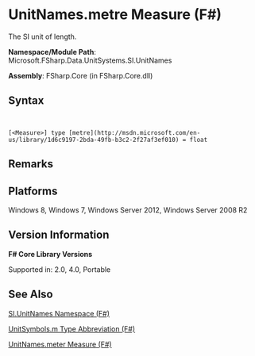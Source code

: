 # UnitNames.metre Measure (F#)

The SI unit of length.

**Namespace/Module Path**: Microsoft.FSharp.Data.UnitSystems.SI.UnitNames

**Assembly**: FSharp.Core (in FSharp.Core.dll)


## Syntax


```


[<Measure>] type [metre](http://msdn.microsoft.com/en-us/library/1d6c9197-2bda-49fb-b3c2-2f27af3ef010) = float

```



## Remarks

## Platforms
Windows 8, Windows 7, Windows Server 2012, Windows Server 2008 R2


## Version Information
**F# Core Library Versions**

Supported in: 2.0, 4.0, Portable




## See Also
[SI.UnitNames Namespace &#40;F&#35;&#41;](SI.UnitNames-Namespace-%5BFSharp%5D.md)

[UnitSymbols.m Type Abbreviation (F#)](http://msdn.microsoft.com/en-us/library/964afe1f-446b-4bfb-b70e-df4be49b89cd )

[UnitNames.meter Measure &#40;F&#35;&#41;](UnitNames.meter-Measure-%5BFSharp%5D.md)

